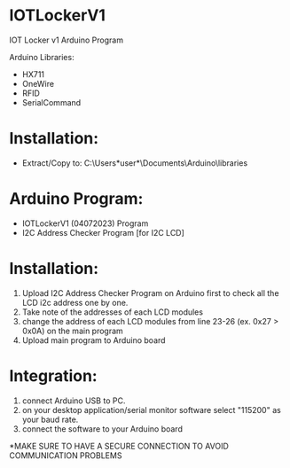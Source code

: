 # IOTLockerV1
IOT Locker v1 Arduino Program

Arduino Libraries:
- HX711
- OneWire
- RFID
- SerialCommand

# Installation:

- Extract/Copy to: C:\Users\*user*\Documents\Arduino\libraries

# Arduino Program:

- IOTLockerV1 (04072023) Program
- I2C Address Checker Program [for I2C LCD]

# Installation:

1. Upload I2C Address Checker Program on Arduino first to check all the LCD i2c address one by one.
2. Take note of the addresses of each LCD modules
3. change the address of each LCD modules from line 23-26 (ex. 0x27 > 0x0A) on the main program
4. Upload main program to Arduino board

# Integration:

1. connect Arduino USB to PC.
2. on your desktop application/serial monitor software select "115200" as your baud rate.
3. connect the software to your Arduino board

*MAKE SURE TO HAVE A SECURE CONNECTION TO AVOID COMMUNICATION PROBLEMS
